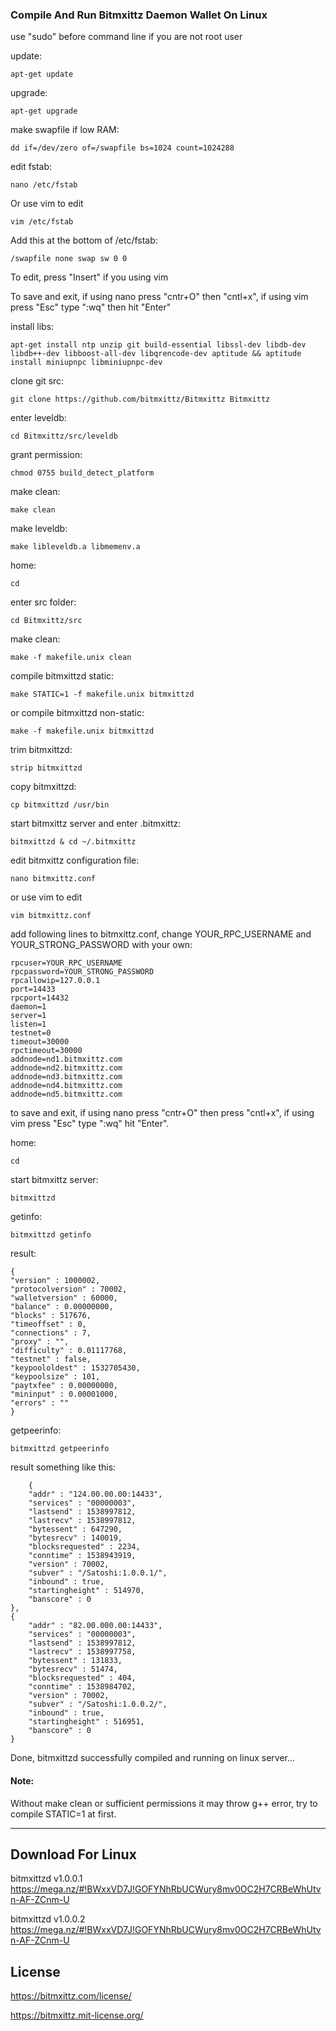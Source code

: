 ### Compile And Run Bitmxittz Daemon Wallet On Linux

use "sudo" before command line if you are not root user

update:

    apt-get update

upgrade:

    apt-get upgrade

make swapfile if low RAM:

    dd if=/dev/zero of=/swapfile bs=1024 count=1024288

edit fstab:

    nano /etc/fstab
    
Or use vim to edit

    vim /etc/fstab

Add this at the bottom of /etc/fstab:

    /swapfile none swap sw 0 0

To edit, press "Insert" if you using vim

To save and exit, if using nano press "cntr+O" then "cntl+x", if using vim press "Esc" type ":wq" then hit "Enter"

install libs:

    apt-get install ntp unzip git build-essential libssl-dev libdb-dev libdb++-dev libboost-all-dev libqrencode-dev aptitude && aptitude install miniupnpc libminiupnpc-dev

clone git src:

    git clone https://github.com/bitmxittz/Bitmxittz Bitmxittz

enter leveldb:

    cd Bitmxittz/src/leveldb

grant permission:

    chmod 0755 build_detect_platform

make clean:

    make clean

make leveldb:

    make libleveldb.a libmemenv.a

home:

    cd

enter src folder:

    cd Bitmxittz/src

make clean:

    make -f makefile.unix clean

compile bitmxittzd static:

    make STATIC=1 -f makefile.unix bitmxittzd  

or compile bitmxittzd non-static:

    make -f makefile.unix bitmxittzd

trim bitmxittzd:

    strip bitmxittzd

copy bitmxittzd:

    cp bitmxittzd /usr/bin

start bitmxittz server and enter .bitmxittz:

    bitmxittzd & cd ~/.bitmxittz

edit bitmxittz configuration file:

    nano bitmxittz.conf 

or use vim to edit

    vim bitmxittz.conf

add following lines to bitmxittz.conf, change YOUR_RPC_USERNAME and YOUR_STRONG_PASSWORD with your own:

    rpcuser=YOUR_RPC_USERNAME
    rpcpassword=YOUR_STRONG_PASSWORD
    rpcallowip=127.0.0.1
    port=14433
    rpcport=14432
    daemon=1
    server=1
    listen=1
    testnet=0
    timeout=30000
    rpctimeout=30000
    addnode=nd1.bitmxittz.com
    addnode=nd2.bitmxittz.com
    addnode=nd3.bitmxittz.com
    addnode=nd4.bitmxittz.com
    addnode=nd5.bitmxittz.com

to save and exit, if using nano press "cntr+O" then press "cntl+x", if using vim press "Esc" type ":wq" hit "Enter".

home:

    cd

start bitmxittz server:

    bitmxittzd

getinfo:

    bitmxittzd getinfo


result:

    {
    "version" : 1000002,
    "protocolversion" : 70002,
    "walletversion" : 60000,
    "balance" : 0.00000000,
    "blocks" : 517676,
    "timeoffset" : 0,
    "connections" : 7,
    "proxy" : "",
    "difficulty" : 0.01117768,
    "testnet" : false,
    "keypoololdest" : 1532705430,
    "keypoolsize" : 101,
    "paytxfee" : 0.00000000,
    "mininput" : 0.00001000,
    "errors" : ""
    }

getpeerinfo:

    bitmxittzd getpeerinfo


result something like this:

        {
        "addr" : "124.00.00.00:14433",
        "services" : "00000003",
        "lastsend" : 1538997812,
        "lastrecv" : 1538997812,
        "bytessent" : 647290,
        "bytesrecv" : 140019,
        "blocksrequested" : 2234,
        "conntime" : 1538943919,
        "version" : 70002,
        "subver" : "/Satoshi:1.0.0.1/",
        "inbound" : true,
        "startingheight" : 514970,
        "banscore" : 0
    },
    {
        "addr" : "82.00.000.00:14433",
        "services" : "00000003",
        "lastsend" : 1538997812,
        "lastrecv" : 1538997758,
        "bytessent" : 131833,
        "bytesrecv" : 51474,
        "blocksrequested" : 404,
        "conntime" : 1538984702,
        "version" : 70002,
        "subver" : "/Satoshi:1.0.0.2/",
        "inbound" : true,
        "startingheight" : 516951,
        "banscore" : 0
    }


Done, bitmxittzd successfully compiled and running on linux server...

#### Note:
Without make clean or sufficient permissions it may throw g++ error, try to compile STATIC=1 at first.

--------------------

## Download For Linux

bitmxittzd v1.0.0.1 https://mega.nz/#!BWxxVD7J!GOFYNhRbUCWury8mv0OC2H7CRBeWhUtvn-AF-ZCnm-U

bitmxittzd v1.0.0.2 https://mega.nz/#!BWxxVD7J!GOFYNhRbUCWury8mv0OC2H7CRBeWhUtvn-AF-ZCnm-U

## License

https://bitmxittz.com/license/

https://bitmxittz.mit-license.org/
